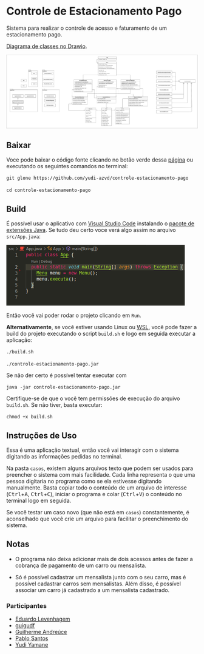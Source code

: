 # Controle de Estacionamento Pago
Sistema para realizar o controle de acesso e faturamento de um estacionamento 
pago.

[Diagrama de classes no Drawio](https://drive.google.com/file/d/1WHVr1nQ8FEHHnq8d2CB9gBRIKKJ7W_iZ/view?usp=sharing).

<img src="docs/Controle_de_Estacionamento_Pago_Diagrama_de_classes.png">

## Baixar
Voce pode baixar o código fonte clicando no botão verde dessa 
[página](https://github.com/yudi-azvd/controle-estacionamento-pago) ou 
executando os seguintes comandos no terminal:

    git glone https://github.com/yudi-azvd/controle-estacionamento-pago

    cd controle-estacionamento-pago


## Build
É possível usar o aplicativo com 
[Visual Studio Code](https://code.visualstudio.com/download) instalando o 
[pacote de extensões Java](https://marketplace.visualstudio.com/items?itemName=vscjava.vscode-java-pack). 
Se tudo deu certo voce verá algo assim no arquivo `src/App.java`:

<img src="./docs/exec-java.png">

Então você vai poder rodar o projeto clicando em `Run`.

**Alternativamente**, se você estiver usando Linux ou 
[WSL](https://docs.microsoft.com/en-us/windows/wsl/about), você pode fazer a 
build do projeto executando o script `build.sh` e logo em seguida executar a 
aplicação:

    ./build.sh

    ./controle-estacionamento-pago.jar

Se não der certo é possível tentar executar com

    java -jar controle-estacionamento-pago.jar

Certifique-se de que o você tem permissões de execução do arquivo `build.sh`. Se
não tiver, basta executar:

    chmod +x build.sh


## Instruções de Uso
Essa é uma aplicação textual, então você vai interagir com o sistema digitando
as informações pedidas no terminal. 

Na pasta `casos`, existem alguns arquivos texto que podem ser usados para 
preencher o sistema com mais facilidade. Cada linha representa o que uma pessoa
digitaria no programa como se ela estivesse digitando manualmente. 
Basta copiar todo o conteúdo de um arquivo de interesse 
(<kbd>Ctrl</kbd>+<kbd>A</kbd>, <kbd>Ctrl</kbd>+<kbd>C</kbd>), iniciar o programa 
e colar (<kbd>Ctrl</kbd>+<kbd>V</kbd>) o conteúdo no terminal logo em seguida.

Se você testar um caso novo (que não está em `casos`) constantemente, é 
aconselhado que você crie um arquivo para facilitar o preenchimento do sistema.


## Notas
- O programa não deixa adicionar mais de dois acessos antes de fazer a cobrança de
pagamento de um carro ou mensalista.

- Só é possível cadastrar um mensalista junto com o seu carro, mas é possível 
cadastrar carros sem mensalistas. Além disso, é possível associar um carro já 
cadastrado a um mensalista cadastrado.


### Participantes

- [Eduardo Levenhagem](https://github.com/MegahNevel)
- [guigudf](https://github.com/guigudf)
- [Guilherme Andreúce](https://github.com/streeg)
- [Pablo Santos](https://github.com/pablo0359)
- [Yudi Yamane](https://github.com/yudi-azvd)


<!-- #### Criar um JAR
- [https://www.baeldung.com/java-create-jar](https://www.baeldung.com/java-create-jar)
- [https://stackoverflow.com/questions/4597866/java-creating-jar-file](https://stackoverflow.com/questions/4597866/java-creating-jar-file) -->
